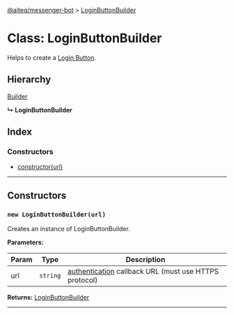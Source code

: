 [@aiteq/messenger-bot](../README.md) > [LoginButtonBuilder](../classes/loginbuttonbuilder.md)

# Class: LoginButtonBuilder

Helps to create a [Login Button](https://developers.facebook.com/docs/messenger-platform/account-linking/link-account).

## Hierarchy

[Builder](builder.md)

**↳ LoginButtonBuilder**

## Index

### Constructors

* [constructor(url)](loginbuttonbuilder.md#constructor)

---
## Constructors

<a id="constructor"></a>
### `new LoginButtonBuilder(url)`

Creates an instance of LoginButtonBuilder.

**Parameters:**

| Param | Type | Description |
| ------ | ------ | ------ |
| url | `string`   | [authentication](https://developers.facebook.com/docs/messenger-platform/account-linking/authentication) callback URL (must use HTTPS protocol) |

**Returns:** [LoginButtonBuilder](loginbuttonbuilder.md)

---
